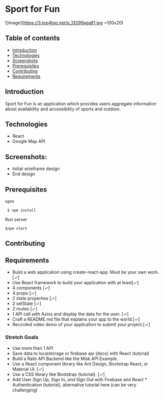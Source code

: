 # Sport for Fun 

![image](https://3.top4top.net/p_13299aga81.jpg  =100x20)

## Table of contents
* [Introduction](#Introduction)
* [Technologies](#technologies)
* [Screenshots](#Screenshots)
* [Prerequisites](#Prerequisites)
* [Contributing](#Contributing)
* [Requirements](#Requirements)

## Introduction
Sport for Fun is an application which provides users aggregate information about availability and accessibility of sports and outdoor.




## Technologies
* React 
* Google Map API


## Screenshots:
* Initial wireframe design
* End design


## Prerequisites
npm

``` $ npm install```

Run server

``` $npm start ```

## Contributing


## Requirements
* Build a web application using create-react-app. Must be your own work.[✓]
* Use React framework to build your application with at least[✓]
* 4 components [✓]
* 4 props [✓]
* 2 state properties [✓]
* 2 setState [✓]
* 2 routes [✓]
* 1 API call with Axios and display the data for the user. [✓]
* Craft a README.md file that explains your app to the world.[✓]
* Recorded video demo of your application to submit your project.[✓]

### Stretch Goals
* Use more than 1 API 
* Save data to localstorage or firebase api (docs) with React (tutorial)
* Build a Rails API Backend like the Misk API Example.
* Use a React component library like Ant Design, Bootstrap React, or Material UI. [✓]
* Use a CSS library like Bootstrap (tutorial). [✓]
* Add User Sign Up, Sign In, and Sign Out with Firebase and React * Authentication (tutorial), alternative tutorial here (can be very challenging)

